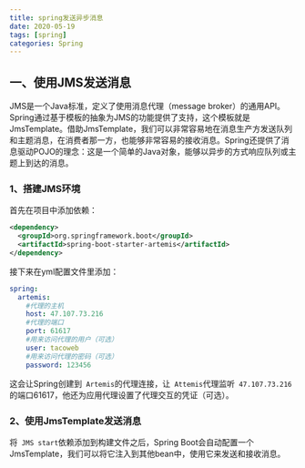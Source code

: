 ```yaml
---
title: spring发送异步消息
date: 2020-05-19
tags: [spring]
categories: Spring
---
```


## 一、使用JMS发送消息

JMS是一个Java标准，定义了使用消息代理（message broker）的通用API。Spring通过基于模板的抽象为JMS的功能提供了支持，这个模板就是JmsTemplate。借助JmsTemplate，我们可以非常容易地在消息生产方发送队列和主题消息，在消费者那一方，也能够非常容易的接收消息。Spring还提供了消息驱动POJO的理念：这是一个简单的Java对象，能够以异步的方式响应队列或主题上到达的消息。

### 1、搭建JMS环境

首先在项目中添加依赖：

```xml
<dependency>
  <groupId>org.springframework.boot</groupId>
  <artifactId>spring-boot-starter-artemis</artifactId>
</dependency>
```

接下来在yml配置文件里添加：

```yml
spring:
  artemis:
    #代理的主机
    host: 47.107.73.216
    #代理的端口
    port: 61617
    #用来访问代理的用户（可选）
    user: tacoweb
    #用来访问代理的密码（可选）
    password: 123456
```

这会让Spring创建到` Artemis`的代理连接，让` Attemis`代理监听` 47.107.73.216`的端口61617，他还为应用代理设置了代理交互的凭证（可选）。

### 2、使用JmsTemplate发送消息

将` JMS start`依赖添加到构建文件之后，Spring Boot会自动配置一个JmsTemplate，我们可以将它注入到其他bean中，使用它来发送和接收消息。
















